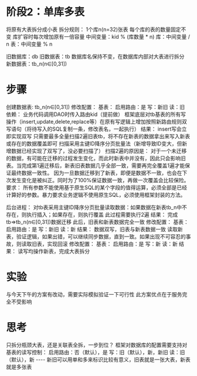 阶段2：单库多表
====
将原有大表拆分成小表
拆分规则：
    1个库n(n=32)张表
    每个库的表的数量固定不变
    库扩容时每次增加原有一倍容量
    中间变量：kid % (库数量 * n)
    库：中间变量 / n
    表：中间变量 % n

旧数据库：db
旧数据表：tb
数据库名保持不变，在数据库内部对大表进行拆分
新数据表：tb_n(n∈[0,31])

步骤
====
创建数据表:
    tb_n(n∈[0,31])
修改配置：
    基表：
        启用路由：是
        写：新旧
        读：旧
    依赖：
        业务代码调用DAO时传入路由kid（提前做）
        框架底层对tb基表的所有写操作（insert,update,delete,replace等）在原有写逻辑上增加按照新路由规则双写语句（将待写入的SQL复制一条，修改表名，一起执行）
    结果：
        insert写会立即实现双写
        只需要最多全量扫描2遍旧表tb，将不存在新表的数据拿出来写入新表或存在的数据覆盖即可
        扫描采用主键ID降序分页批量法（新增导致ID变大，但新增数据已经实现了双写了，没必要扫描了）
        扫描2遍的原因是：
            对于一个未迁移的数据，有可能在迁移的过程发生变化，而此时新表中并没有，因此只会影响旧表。当完成第1遍迁移后，新表旧表数据几乎全部一致，需要再完全覆盖1遍才能保证最终数据一致性。
            因为一旦数据迁移到了新表，即便是数据不一致，也会在下次发生变化是被纠正。同时为了100%保证数据一致，再做一次覆盖会比较保险。
        要求：
            所有参数不能使用基于原生SQL的某个字段的值得运算，必须全部是已经计算好的参数。暴力要求业务逻辑不使用原生SQL，必须使用框架封装的方法。
            
后台进程：
    对tb表采用主键ID降序分页批量读取数据：如果数据在新表tb_n中不存在，则执行插入；如果存在，则执行覆盖
    此过程需要执行2遍
    结果：
        完成tb=>tb_n(n∈[0,31])数据迁移
        此后，旧表和新表数据完全一致
修改配置：
    基表：
        启用路由：是
        写：新旧
        读：新
    结果：
        数据双写，旧表与新表数据一致
        读取新表，验证逻辑，如果出错，可以继续同步数据，直到一致。如果出现不可容忍的事故，则读取旧表，实现回滚
修改配置：
    基表：
        启用路由：是
        写：新
        读：新
    结果：
        读写均操作新表，完成大表拆分

实验
====
与今天下午的方案有改动，需要实际模拟验证一下可行性
此方案优点在于服务完全不受影响

思考
====
只拆分瓶颈大表，还是关联表全拆，一步到位？
框架对数据库的配置需要支持对基表的读写控制：
    启用路由：否（默认），是
    写：旧（默认），新，新旧
    读：旧（默认），新
    ----
    新旧可以用单和多来标识比较有意义，旧表就是一张大表，新表就是多张表
    